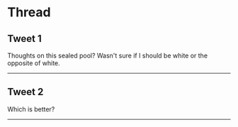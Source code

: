 # Thread

## Tweet 1

Thoughts on this sealed pool? Wasn't sure if I should be white or the opposite of white.

---

## Tweet 2

Which is better?

---

